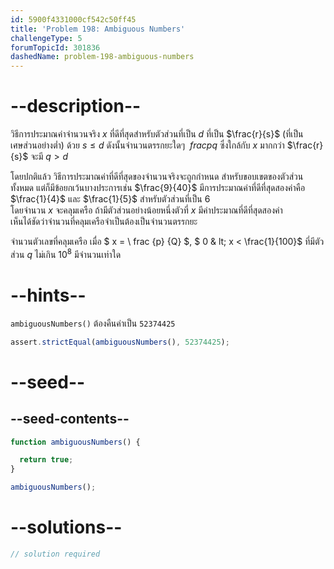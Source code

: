 ```yaml
---
id: 5900f4331000cf542c50ff45
title: 'Problem 198: Ambiguous Numbers'
challengeType: 5
forumTopicId: 301836
dashedName: problem-198-ambiguous-numbers
---
```


# --description--

วิธีการประมาณค่าจำนวนจริง $x$ ที่ดีที่สุดสำหรับตัวส่วนที่เป็น $d$ ที่เป็น $\frac{r}{s}$ (ที่เป็นเศษส่วนอย่างต่ำ) ด้วย $s ≤ d$ ดังนั้นจำนวนตรรกยะใดๆ $\ frac{p}{q}$ ซึ่งใกล้กับ $x$ มากกว่า $\frac{r}{s}$ จะมี $q > d$

โดยปกติแล้ว วิธีการประมาณค่าที่ดีที่สุดของจำนวนจริงจะถูกกำหนด สำหรับขอบเขตของตัวส่วนทั้งหมด แต่ก็มีข้อยกเว้นบางประการเช่น $\frac{9}{40}$ มีการประมาณค่าที่ดีที่สุดสองค่าคือ $\frac{1}{4}$ และ $\frac{1}{5}$ สำหรับตัวส่วนที่เป็น $6$  
โดยจำนวน $x$ จะคลุมเครือ ถ้ามีตัวส่วนอย่างน้อยหนึ่งตัวที่ $x$ มีค่าประมาณที่ดีที่สุดสองค่า  
เห็นได้ชัดว่าจำนวนที่คลุมเครือจำเป็นต้องเป็นจำนวนตรรกยะ

จำนวนตัวเลขที่คลุมเครือ เมื่อ $ x = \ frac {p} {Q} $, $ 0 & lt; x &lt; \frac{1}{100}$ ที่มีตัวส่วน $q$ ไม่เกิน ${10}^8$ มีจำนวนเท่าใด

# --hints--

`ambiguousNumbers()` ต้องคืนค่าเป็น `52374425`

```js
assert.strictEqual(ambiguousNumbers(), 52374425);
```

# --seed--

## --seed-contents--

```js
function ambiguousNumbers() {

  return true;
}

ambiguousNumbers();
```

# --solutions--

```js
// solution required
```

